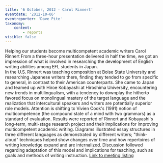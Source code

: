 ```yaml
---
title: '6 October, 2012 - Carol Rinnert'
eventdate: '2012-10-06'
eventreporter: 'Dave Pite'
taxonomy:
    content:
        - reports
visible: false
---
```


Helping our students become multicompetent academic writers
Carol Rinnert
From a three-hour presentation delivered in half the time, we got an impression of what is involved in researching the development of English writing abilities among EFL students in Japan.  
In the U.S. Rinnert was teaching composition at Boise State University and researching Japanese writers there, finding they tended to go from specific to general, in contrast to their American counterparts.   She came to Japan and teamed up with Hiroe Kobayashi at Hiroshima University, encountering new trends in multilingualism, with a tendency to downplay the hitherto favored focus on monolingual mastery of the target language and the realization that intercultural speakers and writers are potentially superior role models.  Attention is shifting to Vivien Cook's (1991) notion of multicompetence (the compound state of a mind with two grammars) as a standard of evaluation. 
Results were reported of Rinnert and Kobayashi's long-term, multi-stage research project and their implications for improving multicompetent academic writing.  Diagrams illustrated essay structures in three different languages as demonstrated by different writers; "think-aloud" techniques helped show changes over time and how repertoires of writing knowledge expand and are internalized.   Discussion followed regarding adaptation of this model and implications for teaching, such as goals and methods of writing instruction.
<a href="../schedule/2012/october/06">Link to meeting listing</a>

